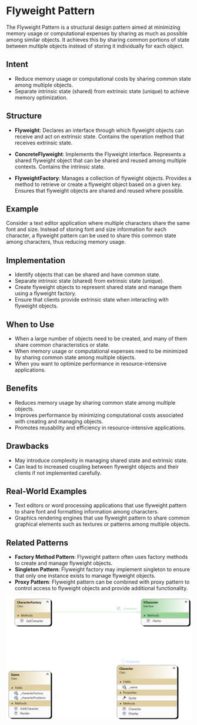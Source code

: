 ﻿# Flyweight Pattern

The Flyweight Pattern is a structural design pattern aimed at minimizing memory usage or computational expenses by sharing as much as possible among similar objects. It achieves this by sharing common portions of state between multiple objects instead of storing it individually for each object.

## Intent

- Reduce memory usage or computational costs by sharing common state among multiple objects.
- Separate intrinsic state (shared) from extrinsic state (unique) to achieve memory optimization.

## Structure

- **Flyweight**: Declares an interface through which flyweight objects can receive and act on extrinsic state. Contains the operation method that receives extrinsic state.
  
- **ConcreteFlyweight**: Implements the Flyweight interface. Represents a shared flyweight object that can be shared and reused among multiple contexts. Contains the intrinsic state.

- **FlyweightFactory**: Manages a collection of flyweight objects. Provides a method to retrieve or create a flyweight object based on a given key. Ensures that flyweight objects are shared and reused where possible.
  
## Example

Consider a text editor application where multiple characters share the same font and size. Instead of storing font and size information for each character, a flyweight pattern can be used to share this common state among characters, thus reducing memory usage.

## Implementation

- Identify objects that can be shared and have common state.
- Separate intrinsic state (shared) from extrinsic state (unique).
- Create flyweight objects to represent shared state and manage them using a flyweight factory.
- Ensure that clients provide extrinsic state when interacting with flyweight objects.

## When to Use

- When a large number of objects need to be created, and many of them share common characteristics or state.
- When memory usage or computational expenses need to be minimized by sharing common state among multiple objects.
- When you want to optimize performance in resource-intensive applications.

## Benefits

- Reduces memory usage by sharing common state among multiple objects.
- Improves performance by minimizing computational costs associated with creating and managing objects.
- Promotes reusability and efficiency in resource-intensive applications.

## Drawbacks

- May introduce complexity in managing shared state and extrinsic state.
- Can lead to increased coupling between flyweight objects and their clients if not implemented carefully.

## Real-World Examples

- Text editors or word processing applications that use flyweight pattern to share font and formatting information among characters.
- Graphics rendering engines that use flyweight pattern to share common graphical elements such as textures or patterns among multiple objects.

## Related Patterns

- **Factory Method Pattern**: Flyweight pattern often uses factory methods to create and manage flyweight objects.
- **Singleton Pattern**: Flyweight factory may implement singleton to ensure that only one instance exists to manage flyweight objects.
- **Proxy Pattern**: Flyweight pattern can be combined with proxy pattern to control access to flyweight objects and provide additional functionality.


![Class diagram](Flyweight.png)
